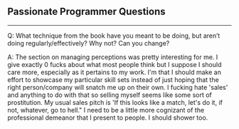 Passionate Programmer Questions
-----
-----

Q: What technique from the book have you meant to be doing, but aren’t doing regularly/effectively? Why not? Can you change?

A: The section on managing perceptions was pretty interesting for me. I give exactly 0 fucks about what most people think but I suppose I should care more, especially as it pertains to my work. I'm that I should make an effort to showcase my particular skill sets instead of just hoping that the right person/company will snatch me up on their own. I fucking hate 'sales' and anything to do with that so selling myself seems like some sort of prostitution. My usual sales pitch is 'If this looks like a match, let's do it, if not, whatever, go to hell." I need to be a little more cognizant of the professional demeanor that I present to people. I should shower too.

